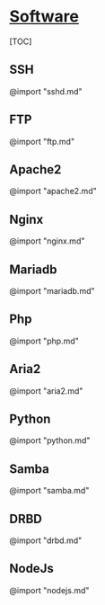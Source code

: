 <link rel="stylesheet" href="https://zhmhbest.gitee.io/hellomathematics/style/index.css">
<script src="https://zhmhbest.gitee.io/hellomathematics/style/index.js"></script>

# [Software](../index.html)

[TOC]

## SSH

@import "sshd.md"

## FTP

@import "ftp.md"

## Apache2

@import "apache2.md"

## Nginx

@import "nginx.md"

## Mariadb

@import "mariadb.md"

## Php

@import "php.md"

## Aria2

@import "aria2.md"

## Python

@import "python.md"

## Samba

@import "samba.md"

## DRBD

@import "drbd.md"

## NodeJs

@import "nodejs.md"
